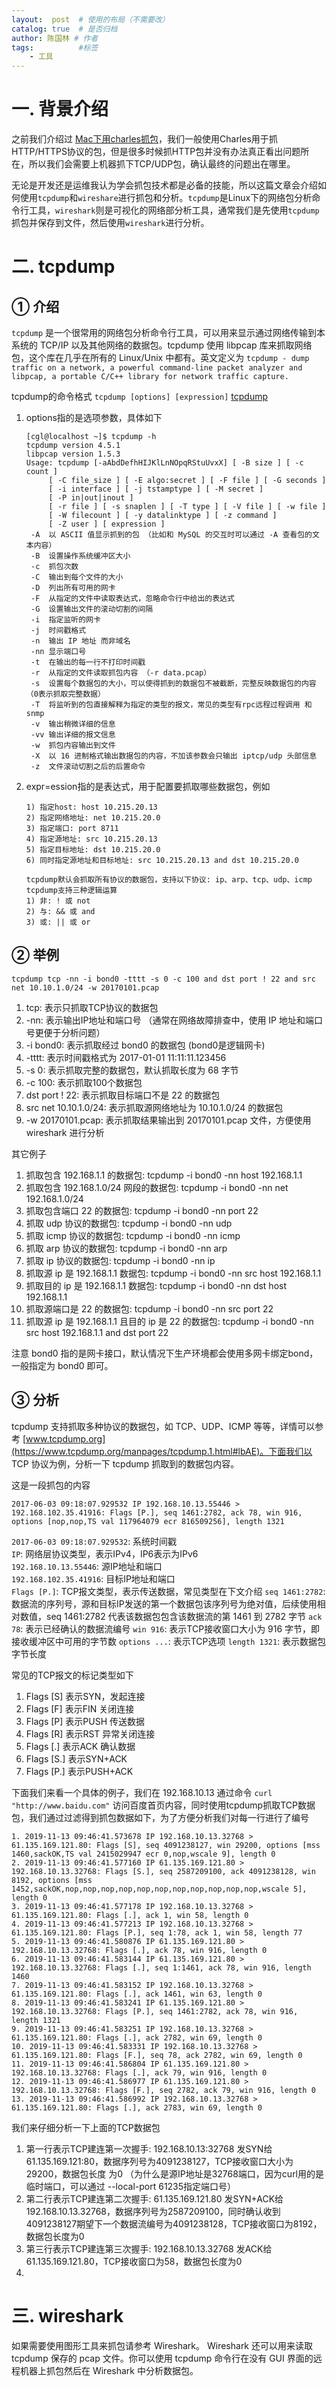 ```yaml
---
layout:  post  # 使用的布局（不需要改）
catalog: true  # 是否归档
author: 陈国林 # 作者
tags:          #标签
    - 工具
---
```


# 一. 背景介绍
之前我们介绍过 [Mac下用charles抓包](https://chenguolin.github.io/2017/06/03/%E5%B7%A5%E5%85%B7-3-Mac%E4%B8%8B%E7%94%A8Charles%E6%8A%93%E5%8C%85/)，我们一般使用Charles用于抓HTTP/HTTPS协议的包，但是很多时候抓HTTP包并没有办法真正看出问题所在，所以我们会需要上机器抓下TCP/UDP包，确认最终的问题出在哪里。

无论是开发还是运维我认为学会抓包技术都是必备的技能，所以这篇文章会介绍如何使用`tcpdump`和`wireshare`进行抓包和分析。`tcpdump`是Linux下的网络包分析命令行工具，`wireshark`则是可视化的网络部分析工具，通常我们是先使用`tcpdump`抓包并保存到文件，然后使用`wireshark`进行分析。

# 二. tcpdump
## ① 介绍
`tcpdump` 是一个很常用的网络包分析命令行工具，可以用来显示通过网络传输到本系统的 TCP/IP 以及其他网络的数据包。tcpdump 使用 libpcap 库来抓取网络包，这个库在几乎在所有的 Linux/Unix 中都有。英文定义为 `tcpdump - dump traffic on a network, a powerful command-line packet analyzer and libpcap, a portable C/C++ library for network traffic capture.`

tcpdump的命令格式 `tcpdump [options] [expression]`   [tcpdump](https://www.tcpdump.org/manpages/tcpdump.1.html#lbAE)

1. options指的是选项参数，具体如下
   ```
   [cgl@localhost ~]$ tcpdump -h
   tcpdump version 4.5.1
   libpcap version 1.5.3
   Usage: tcpdump [-aAbdDefhHIJKlLnNOpqRStuUvxX] [ -B size ] [ -c count ]
		[ -C file_size ] [ -E algo:secret ] [ -F file ] [ -G seconds ]
		[ -i interface ] [ -j tstamptype ] [ -M secret ]
		[ -P in|out|inout ]
		[ -r file ] [ -s snaplen ] [ -T type ] [ -V file ] [ -w file ]
		[ -W filecount ] [ -y datalinktype ] [ -z command ]
		[ -Z user ] [ expression ]
    -A  以 ASCII 值显示抓到的包 （比如和 MySQL 的交互时可以通过 -A 查看包的文本内容）
    -B  设置操作系统缓冲区大小
    -c  抓包次数
    -C  输出到每个文件的大小
    -D  列出所有可用的网卡
    -F  从指定的文件中读取表达式，忽略命令行中给出的表达式
    -G  设置输出文件的滚动切割的间隔
    -i  指定监听的网卡
    -j  时间戳格式
    -n  输出 IP 地址 而非域名
    -nn 显示端口号
    -t  在输出的每一行不打印时间戳
    -r  从指定的文件读取抓包内容 （-r data.pcap）
    -s  设置每个数据包的大小，可以使得抓到的数据包不被截断，完整反映数据包的内容（0表示抓取完整数据）
    -T  将监听到的包直接解释为指定的类型的报文，常见的类型有rpc远程过程调用 和snmp
    -v  输出稍微详细的信息
    -vv 输出详细的报文信息
    -w  抓包内容输出到文件
    -X  以 16 进制格式输出数据包的内容，不加该参数会只输出 iptcp/udp 头部信息
    -z  文件滚动切割之后的后置命令
    ```

2. expr=ession指的是表达式，用于配置要抓取哪些数据包，例如
    ```
    1) 指定host: host 10.215.20.13
    2) 指定网络地址: net 10.215.20.0
    3) 指定端口: port 8711
    4) 指定源地址: src 10.215.20.13
    5) 指定目标地址: dst 10.215.20.0
    6) 同时指定源地址和目标地址: src 10.215.20.13 and dst 10.215.20.0
    
    tcpdump默认会抓取所有协议的数据包，支持以下协议: ip、arp、tcp、udp、icmp
    tcpdump支持三种逻辑运算
    1) 非: ! 或 not
    2) 与: && 或 and
    3) 或: || 或 or
    ```

## ② 举例
`tcpdump tcp -nn -i bond0 -tttt -s 0 -c 100 and dst port ! 22 and src net 10.10.1.0/24 -w 20170101.pcap`

1. tcp: 表示只抓取TCP协议的数据包
2. -nn: 表示输出IP地址和端口号 （通常在网络故障排查中，使用 IP 地址和端口号更便于分析问题）
3. -i bond0: 表示抓取经过 bond0 的数据包 (bond0是逻辑网卡)
4. -tttt: 表示时间戳格式为 2017-01-01 11:11:11.123456
5. -s 0: 表示抓取完整的数据包，默认抓取长度为 68 字节
6. -c 100: 表示抓取100个数据包
7. dst port ! 22: 表示抓取目标端口不是 22 的数据包
8. src net 10.10.1.0/24: 表示抓取源网络地址为 10.10.1.0/24 的数据包
9. -w 20170101.pcap: 表示抓取结果输出到 20170101.pcap 文件，方便使用 wireshark 进行分析

其它例子
1. 抓取包含 192.168.1.1 的数据包: tcpdump -i bond0 -nn host 192.168.1.1 
2. 抓取包含 192.168.1.0/24 网段的数据包: tcpdump -i bond0 -nn net 192.168.1.0/24  
3. 抓取包含端口 22 的数据包: tcpdump -i bond0 -nn port 22  
4. 抓取 udp 协议的数据包: tcpdump -i bond0 -nn udp  
5. 抓取 icmp 协议的数据包: tcpdump -i bond0 -nn icmp  
6. 抓取 arp 协议的数据包: tcpdump -i bond0 -nn arp  
7. 抓取 ip 协议的数据包: tcpdump -i bond0 -nn ip  
8. 抓取源 ip 是 192.168.1.1 数据包: tcpdump -i bond0 -nn src host 192.168.1.1
9. 抓取目的 ip 是 192.168.1.1 数据包: tcpdump -i bond0 -nn dst host 192.168.1.1 
10. 抓取源端口是 22 的数据包: tcpdump -i bond0 -nn src port 22  
11. 抓取源 ip 是 192.168.1.1 且目的 ip 是 22 的数据包: tcpdump -i bond0 -nn src host 192.168.1.1  and dst port 22  

注意 bond0 指的是网卡接口，默认情况下生产环境都会使用多网卡绑定bond，一般指定为 bond0 即可。

## ③ 分析
tcpdump 支持抓取多种协议的数据包，如 TCP、UDP、ICMP 等等，详情可以参考 [www.tcpdump.org](https://www.tcpdump.org/manpages/tcpdump.1.html#lbAE)。下面我们以 TCP 协议为例，分析一下 tcpdump 抓取到的数据包内容。

这是一段抓包的内容
```
2017-06-03 09:18:07.929532 IP 192.168.10.13.55446 > 192.168.102.35.41916: Flags [P.], seq 1461:2782, ack 78, win 916, options [nop,nop,TS val 117964079 ecr 816509256], length 1321
```
`2017-06-03 09:18:07.929532`: 系统时间戳  
`IP`: 网络层协议类型，表示IPv4，IP6表示为IPv6  
`192.168.10.13.55446`: 源IP地址和端口  
`192.168.102.35.41916`: 目标IP地址和端口  
`Flags [P.]`: TCP报文类型，表示传送数据，常见类型在下文介绍
`seq 1461:2782`: 数据流的序列号，源和目标IP发送的第一个数据包该序列号为绝对值，后续使用相对数值，seq 1461:2782 代表该数据包包含该数据流的第 1461 到 2782 字节
`ack 78`: 表示已经确认的数据流编号
`win 916`: 表示TCP接收窗口大小为 916 字节，即接收缓冲区中可用的字节数
`options ...`: 表示TCP选项
`length 1321`: 表示数据包字节长度

常见的TCP报文的标记类型如下
1. Flags [S] 表示SYN，发起连接
2. Flags [F] 表示FIN 关闭连接
3. Flags [P] 表示PUSH 传送数据
4. Flags [R] 表示RST 异常关闭连接
5. Flags [.] 表示ACK 确认数据
6. Flags [S.] 表示SYN+ACK
7. Flags [P.] 表示PUSH+ACK

下面我们来看一个具体的例子，我们在 192.168.10.13 通过命令 `curl "http://www.baidu.com"` 访问百度首页内容，同时使用tcpdump抓取TCP数据包，我们通过过滤得到抓包数据如下，为了方便分析我们对每一行进行了编号
```
1. 2019-11-13 09:46:41.573678 IP 192.168.10.13.32768 > 61.135.169.121.80: Flags [S], seq 4091238127, win 29200, options [mss 1460,sackOK,TS val 2415029947 ecr 0,nop,wscale 9], length 0
2. 2019-11-13 09:46:41.577160 IP 61.135.169.121.80 > 192.168.10.13.32768: Flags [S.], seq 2587209100, ack 4091238128, win 8192, options [mss 1452,sackOK,nop,nop,nop,nop,nop,nop,nop,nop,nop,nop,nop,wscale 5], length 0
3. 2019-11-13 09:46:41.577178 IP 192.168.10.13.32768 > 61.135.169.121.80: Flags [.], ack 1, win 58, length 0
4. 2019-11-13 09:46:41.577213 IP 192.168.10.13.32768 > 61.135.169.121.80: Flags [P.], seq 1:78, ack 1, win 58, length 77
5. 2019-11-13 09:46:41.580876 IP 61.135.169.121.80 > 192.168.10.13.32768: Flags [.], ack 78, win 916, length 0
6. 2019-11-13 09:46:41.583144 IP 61.135.169.121.80 > 192.168.10.13.32768: Flags [.], seq 1:1461, ack 78, win 916, length 1460
7. 2019-11-13 09:46:41.583152 IP 192.168.10.13.32768 > 61.135.169.121.80: Flags [.], ack 1461, win 63, length 0
8. 2019-11-13 09:46:41.583241 IP 61.135.169.121.80 > 192.168.10.13.32768: Flags [P.], seq 1461:2782, ack 78, win 916, length 1321
9. 2019-11-13 09:46:41.583251 IP 192.168.10.13.32768 > 61.135.169.121.80: Flags [.], ack 2782, win 69, length 0
10. 2019-11-13 09:46:41.583331 IP 192.168.10.13.32768 > 61.135.169.121.80: Flags [F.], seq 78, ack 2782, win 69, length 0
11. 2019-11-13 09:46:41.586804 IP 61.135.169.121.80 > 192.168.10.13.32768: Flags [.], ack 79, win 916, length 0
12. 2019-11-13 09:46:41.586977 IP 61.135.169.121.80 > 192.168.10.13.32768: Flags [F.], seq 2782, ack 79, win 916, length 0
13. 2019-11-13 09:46:41.586992 IP 192.168.10.13.32768 > 61.135.169.121.80: Flags [.], ack 2783, win 69, length 0
```

我们来仔细分析一下上面的TCP数据包

1. 第一行表示TCP建连第一次握手: 192.168.10.13:32768 发SYN给 61.135.169.121:80，数据序列号为4091238127，TCP接收窗口大小为29200，数据包长度
为0 （为什么是源IP地址是32768端口，因为curl用的是临时端口，可以通过 --local-port 61235指定端口号）
2. 第二行表示TCP建连第二次握手: 61.135.169.121.80 发SYN+ACK给 192.168.10.13.32768，数据序列号为2587209100，同时确认收到4091238127期望下一个数据流编号为4091238128，TCP接收窗口为8192，数据包长度为0
3. 第三行表示TCP建连第三次握手: 192.168.10.13.32768 发ACK给 61.135.169.121.80，TCP接收窗口为58，数据包长度为0
4. 

# 三. wireshark
如果需要使用图形工具来抓包请参考 Wireshark。
Wireshark 还可以用来读取 tcpdump 保存的 pcap 文件。你可以使用 tcpdump 命令行在没有 GUI 界面的远程机器上抓包然后在 Wireshark 中分析数据包。


